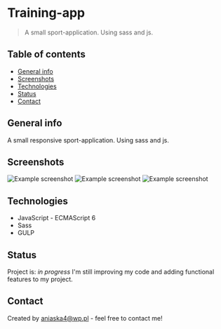 # Training-app
>A small sport-application. Using sass and js.


## Table of contents
* [General info](#general-info)
* [Screenshots](#screenshots)
* [Technologies](#technologies)
* [Status](#status)
* [Contact](#contact)

## General info
A small responsive sport-application. Using sass and js.

## Screenshots
![Example screenshot](images/dane_personalne.png)
![Example screenshot](images/dane_strona_głowna.png)
![Example screenshot](images/responsiv.png)

## Technologies
* JavaScript - ECMAScript 6
* Sass
* GULP

## Status
Project is: _in progress_
I'm still improving my code and adding functional features to my project.



## Contact
Created by [aniaska4@wp.pl](https://www.linkedin.com/in/anna-belka-71793649/) - feel free to contact me!